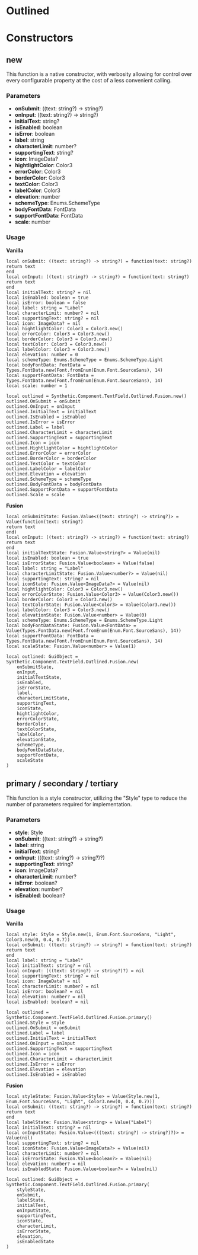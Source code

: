 # Outlined


# Constructors


## new
This function is a native constructor, with verbosity allowing for control over every configurable property at the cost of a less convenient calling.

### Parameters
- **onSubmit**: ((text: string?) -> string?)
- **onInput**: ((text: string?) -> string?)
- **initialText**: string?
- **isEnabled**: boolean
- **isError**: boolean
- **label**: string
- **characterLimit**: number?
- **supportingText**: string?
- **icon**: ImageData?
- **hightlightColor**: Color3
- **errorColor**: Color3
- **borderColor**: Color3
- **textColor**: Color3
- **labelColor**: Color3
- **elevation**: number
- **schemeType**: Enums.SchemeType
- **bodyFontData**: FontData
- **supportFontData**: FontData
- **scale**: number


### Usage

**Vanilla**
```luau
local onSubmit: ((text: string?) -> string?) = function(text: string?)
return text
end
local onInput: ((text: string?) -> string?) = function(text: string?)
return text
end
local initialText: string? = nil
local isEnabled: boolean = true
local isError: boolean = false
local label: string = "Label"
local characterLimit: number? = nil
local supportingText: string? = nil
local icon: ImageData? = nil
local hightlightColor: Color3 = Color3.new()
local errorColor: Color3 = Color3.new()
local borderColor: Color3 = Color3.new()
local textColor: Color3 = Color3.new()
local labelColor: Color3 = Color3.new()
local elevation: number = 0
local schemeType: Enums.SchemeType = Enums.SchemeType.Light
local bodyFontData: FontData = Types.FontData.new(Font.fromEnum(Enum.Font.SourceSans), 14)
local supportFontData: FontData = Types.FontData.new(Font.fromEnum(Enum.Font.SourceSans), 14)
local scale: number = 1

local outlined = Synthetic.Component.TextField.Outlined.Fusion.new()
outlined.OnSubmit = onSubmit
outlined.OnInput = onInput
outlined.InitialText = initialText
outlined.IsEnabled = isEnabled
outlined.IsError = isError
outlined.Label = label
outlined.CharacterLimit = characterLimit
outlined.SupportingText = supportingText
outlined.Icon = icon
outlined.HightlightColor = hightlightColor
outlined.ErrorColor = errorColor
outlined.BorderColor = borderColor
outlined.TextColor = textColor
outlined.LabelColor = labelColor
outlined.Elevation = elevation
outlined.SchemeType = schemeType
outlined.BodyFontData = bodyFontData
outlined.SupportFontData = supportFontData
outlined.Scale = scale
```

**Fusion**
```luau
local onSubmitState: Fusion.Value<((text: string?) -> string?)> = Value(function(text: string?)
return text
end)
local onInput: ((text: string?) -> string?) = function(text: string?)
return text
end
local initialTextState: Fusion.Value<string?> = Value(nil)
local isEnabled: boolean = true
local isErrorState: Fusion.Value<boolean> = Value(false)
local label: string = "Label"
local characterLimitState: Fusion.Value<number?> = Value(nil)
local supportingText: string? = nil
local iconState: Fusion.Value<ImageData?> = Value(nil)
local hightlightColor: Color3 = Color3.new()
local errorColorState: Fusion.Value<Color3> = Value(Color3.new())
local borderColor: Color3 = Color3.new()
local textColorState: Fusion.Value<Color3> = Value(Color3.new())
local labelColor: Color3 = Color3.new()
local elevationState: Fusion.Value<number> = Value(0)
local schemeType: Enums.SchemeType = Enums.SchemeType.Light
local bodyFontDataState: Fusion.Value<FontData> = Value(Types.FontData.new(Font.fromEnum(Enum.Font.SourceSans), 14))
local supportFontData: FontData = Types.FontData.new(Font.fromEnum(Enum.Font.SourceSans), 14)
local scaleState: Fusion.Value<number> = Value(1)

local outlined: GuiObject = Synthetic.Component.TextField.Outlined.Fusion.new(
	onSubmitState,
	onInput,
	initialTextState,
	isEnabled,
	isErrorState,
	label,
	characterLimitState,
	supportingText,
	iconState,
	hightlightColor,
	errorColorState,
	borderColor,
	textColorState,
	labelColor,
	elevationState,
	schemeType,
	bodyFontDataState,
	supportFontData,
	scaleState
)
```
## primary / secondary / tertiary
This function is a style constructor, utilizing the "Style" type to reduce the number of parameters required for implementation.

### Parameters
- **style**: Style
- **onSubmit**: ((text: string?) -> string?)
- **label**: string
- **initialText**: string?
- **onInput**: (((text: string?) -> string?)?)
- **supportingText**: string?
- **icon**: ImageData?
- **characterLimit**: number?
- **isError**: boolean?
- **elevation**: number?
- **isEnabled**: boolean?


### Usage

**Vanilla**
```luau
local style: Style = Style.new(1, Enum.Font.SourceSans, "Light", Color3.new(0, 0.4, 0.7))
local onSubmit: ((text: string?) -> string?) = function(text: string?)
return text
end
local label: string = "Label"
local initialText: string? = nil
local onInput: (((text: string?) -> string?)?) = nil
local supportingText: string? = nil
local icon: ImageData? = nil
local characterLimit: number? = nil
local isError: boolean? = nil
local elevation: number? = nil
local isEnabled: boolean? = nil

local outlined = Synthetic.Component.TextField.Outlined.Fusion.primary()
outlined.Style = style
outlined.OnSubmit = onSubmit
outlined.Label = label
outlined.InitialText = initialText
outlined.OnInput = onInput
outlined.SupportingText = supportingText
outlined.Icon = icon
outlined.CharacterLimit = characterLimit
outlined.IsError = isError
outlined.Elevation = elevation
outlined.IsEnabled = isEnabled
```

**Fusion**
```luau
local styleState: Fusion.Value<Style> = Value(Style.new(1, Enum.Font.SourceSans, "Light", Color3.new(0, 0.4, 0.7)))
local onSubmit: ((text: string?) -> string?) = function(text: string?)
return text
end
local labelState: Fusion.Value<string> = Value("Label")
local initialText: string? = nil
local onInputState: Fusion.Value<(((text: string?) -> string?)?)> = Value(nil)
local supportingText: string? = nil
local iconState: Fusion.Value<ImageData?> = Value(nil)
local characterLimit: number? = nil
local isErrorState: Fusion.Value<boolean?> = Value(nil)
local elevation: number? = nil
local isEnabledState: Fusion.Value<boolean?> = Value(nil)

local outlined: GuiObject = Synthetic.Component.TextField.Outlined.Fusion.primary(
	styleState,
	onSubmit,
	labelState,
	initialText,
	onInputState,
	supportingText,
	iconState,
	characterLimit,
	isErrorState,
	elevation,
	isEnabledState
)
```